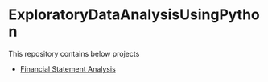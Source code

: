 # ExploratoryDataAnalysisUsingPython

This repository contains below projects 
- [Financial Statement Analysis](https://github.com/Harsha92/ExploratoryDataAnalysisUsingPython/tree/main/FinancialStatementAnalysis "Financial Statement Analysis")
